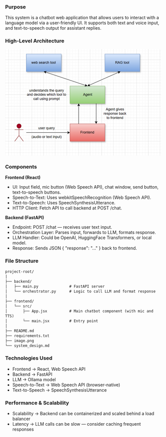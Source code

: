 ### Purpose

This system is a chatbot web application that allows users to interact with a language model via a user-friendly UI. It supports both text and voice input, and text-to-speech output for assistant replies.

### High-Level Architecture

![alt text](image.png)

### Components
**Frontend (React)**
* UI: Input field, mic button (Web Speech API), chat window, send button, text-to-speech buttons.
* Speech-to-Text: Uses webkitSpeechRecognition (Web Speech API).
* Text-to-Speech: Uses SpeechSynthesisUtterance.
* HTTP Client: Fetch API to call backend at POST /chat.

**Backend (FastAPI)**
* Endpoint: POST /chat — receives user text input.
* Orchestration Layer: Parses input, forwards to LLM, formats response.
* LLM Handler: Could be OpenAI, HuggingFace Transformers, or local model.
* Response: Sends JSON { "response": "..." } back to frontend.

### File Structure
```
project-root/
|
├── backend/
│   ├── main.py              # FastAPI server
│   └── orchestrator.py      # Logic to call LLM and format response
│
├── frontend/
│   └── src/
│       ├── App.jsx          # Main chatbot component (with mic and TTS)
│       └── main.jsx         # Entry point
│
├── README.md
├── requirements.txt
├── image.png
└── system_design.md
```

### Technologies Used

* Frontend -> React, Web Speech API
* Backend -> FastAPI
* LLM -> Ollama model
* Speech-to-Text -> Web Speech API (browser-native)
* Text-to-Speech -> SpeechSynthesisUtterance

### Performance & Scalability

* Scalability -> Backend can be containerized and scaled behind a load balancer
* Latency -> LLM calls can be slow — consider caching frequent responses





